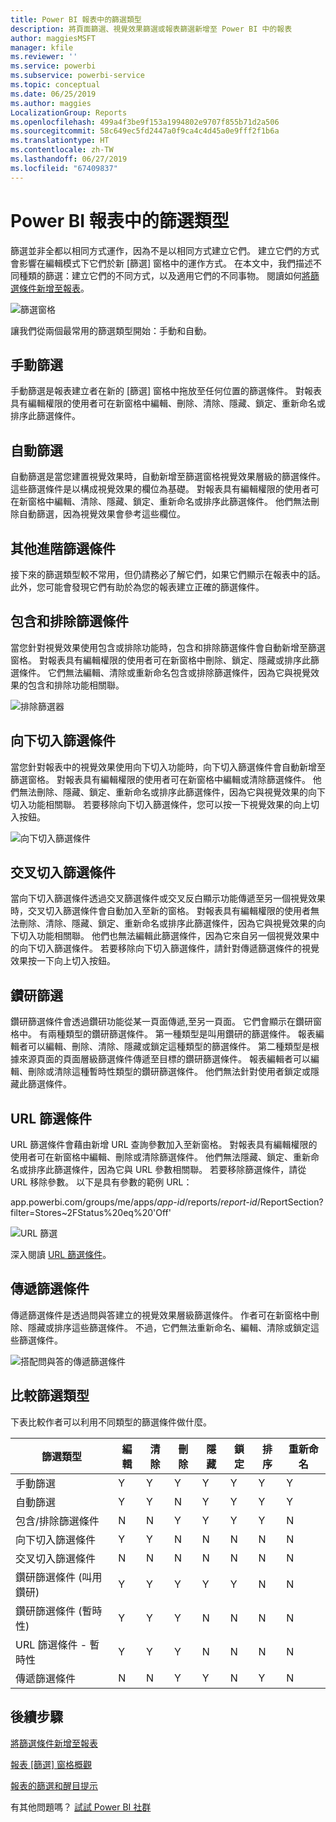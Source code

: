 ```yaml
---
title: Power BI 報表中的篩選類型
description: 將頁面篩選、視覺效果篩選或報表篩選新增至 Power BI 中的報表
author: maggiesMSFT
manager: kfile
ms.reviewer: ''
ms.service: powerbi
ms.subservice: powerbi-service
ms.topic: conceptual
ms.date: 06/25/2019
ms.author: maggies
LocalizationGroup: Reports
ms.openlocfilehash: 499a4f3be9f153a1994802e9707f855b71d2a506
ms.sourcegitcommit: 58c649ec5fd2447a0f9ca4c4d45a0e9fff2f1b6a
ms.translationtype: HT
ms.contentlocale: zh-TW
ms.lasthandoff: 06/27/2019
ms.locfileid: "67409837"
---
```

# <a name="types-of-filters-in-power-bi-reports"></a>Power BI 報表中的篩選類型

篩選並非全都以相同方式運作，因為不是以相同方式建立它們。 建立它們的方式會影響在編輯模式下它們於新 [篩選] 窗格中的運作方式。 在本文中，我們描述不同種類的篩選：建立它們的不同方式，以及適用它們的不同事物。 閱讀如何[將篩選條件新增至報表](power-bi-report-add-filter.md)。 

![篩選窗格](media/power-bi-report-filter-types/power-bi-filter-pane.png)

讓我們從兩個最常用的篩選類型開始：手動和自動。

## <a name="manual-filters"></a>手動篩選 

手動篩選是報表建立者在新的 [篩選] 窗格中拖放至任何位置的篩選條件。 對報表具有編輯權限的使用者可在新窗格中編輯、刪除、清除、隱藏、鎖定、重新命名或排序此篩選條件。

## <a name="automatic-filters"></a>自動篩選 

自動篩選是當您建置視覺效果時，自動新增至篩選窗格視覺效果層級的篩選條件。 這些篩選條件是以構成視覺效果的欄位為基礎。 對報表具有編輯權限的使用者可在新窗格中編輯、清除、隱藏、鎖定、重新命名或排序此篩選條件。 他們無法刪除自動篩選，因為視覺效果會參考這些欄位。

## <a name="more-advanced-filters"></a>其他進階篩選條件

接下來的篩選類型較不常用，但仍請務必了解它們，如果它們顯示在報表中的話。 此外，您可能會發現它們有助於為您的報表建立正確的篩選條件。

## <a name="include-and-exclude-filters"></a>包含和排除篩選條件

當您針對視覺效果使用包含或排除功能時，包含和排除篩選條件會自動新增至篩選窗格。 對報表具有編輯權限的使用者可在新窗格中刪除、鎖定、隱藏或排序此篩選條件。 它們無法編輯、清除或重新命名包含或排除篩選條件，因為它與視覺效果的包含和排除功能相關聯。

![排除篩選器](media/power-bi-report-filter-types/power-bi-filters-exclude.png)

## <a name="drill-down-filters"></a>向下切入篩選條件

當您針對報表中的視覺效果使用向下切入功能時，向下切入篩選條件會自動新增至篩選窗格。 對報表具有編輯權限的使用者可在新窗格中編輯或清除篩選條件。 他們無法刪除、隱藏、鎖定、重新命名或排序此篩選條件，因為它與視覺效果的向下切入功能相關聯。 若要移除向下切入篩選條件，您可以按一下視覺效果的向上切入按鈕。

![向下切入篩選條件](media/power-bi-report-filter-types/power-bi-filters-drill-down.png)

## <a name="cross-drill-filters"></a>交叉切入篩選條件

當向下切入篩選條件透過交叉篩選條件或交叉反白顯示功能傳遞至另一個視覺效果時，交叉切入篩選條件會自動加入至新的窗格。 對報表具有編輯權限的使用者無法刪除、清除、隱藏、鎖定、重新命名或排序此篩選條件，因為它與視覺效果的向下切入功能相關聯。 他們也無法編輯此篩選條件，因為它來自另一個視覺效果中的向下切入篩選條件。 若要移除向下切入篩選條件，請針對傳遞篩選條件的視覺效果按一下向上切入按鈕。

## <a name="drillthrough-filters"></a>鑽研篩選

鑽研篩選條件會透過鑽研功能從某一頁面傳遞,至另一頁面。 它們會顯示在鑽研窗格中。 有兩種類型的鑽研篩選條件。 第一種類型是叫用鑽研的篩選條件。 報表編輯者可以編輯、刪除、清除、隱藏或鎖定這種類型的篩選條件。 第二種類型是根據來源頁面的頁面層級篩選條件傳遞至目標的鑽研篩選條件。 報表編輯者可以編輯、刪除或清除這種暫時性類型的鑽研篩選條件。 他們無法針對使用者鎖定或隱藏此篩選條件。

## <a name="url-filters"></a>URL 篩選條件

URL 篩選條件會藉由新增 URL 查詢參數加入至新窗格。 對報表具有編輯權限的使用者可在新窗格中編輯、刪除或清除篩選條件。 他們無法隱藏、鎖定、重新命名或排序此篩選條件，因為它與 URL 參數相關聯。 若要移除篩選條件，請從 URL 移除參數。 以下是具有參數的範例 URL：

app.powerbi.com/groups/me/apps/*app-id*/reports/*report-id*/ReportSection?filter=Stores~2FStatus%20eq%20'Off'

![URL 篩選](media/power-bi-report-filter-types/power-bi-filter-url.png)

深入閱讀 [URL 篩選條件](service-url-filters.md)。

## <a name="pass-through-filters"></a>傳遞篩選條件

傳遞篩選條件是透過問與答建立的視覺效果層級篩選條件。 作者可在新窗格中刪除、隱藏或排序這些篩選條件。 不過，它們無法重新命名、編輯、清除或鎖定這些篩選條件。

![搭配問與答的傳遞篩選條件](media/power-bi-report-filter-types/power-bi-filters-qna.png)

## <a name="comparing-filter-types"></a>比較篩選類型

下表比較作者可以利用不同類型的篩選條件做什麼。

| 篩選類型 | 編輯 | 清除 | 刪除 | 隱藏 | 鎖定 | 排序 | 重新命名 |
|----|----|----|----|----|----|----|----|
| 手動篩選 | Y | Y | Y | Y | Y | Y | Y |
| 自動篩選 | Y | Y | N | Y | Y | Y | Y |
| 包含/排除篩選條件 | N | N | Y | Y | Y | Y | N |
| 向下切入篩選條件 | Y | Y | N | N | N | N | N |
| 交叉切入篩選條件 | N | N | N | N | N | N | N |
| 鑽研篩選條件 (叫用鑽研) | Y | Y | Y | Y | Y | N | N |
| 鑽研篩選條件 (暫時性) | Y | Y | Y | N | N | N | N |
| URL 篩選條件 - 暫時性 | Y | Y | Y | N | N | N | N |
| 傳遞篩選條件 | N | N | Y | Y | N | Y | N |



## <a name="next-steps"></a>後續步驟

[將篩選條件新增至報表](power-bi-report-add-filter.md)

[報表 [篩選] 窗格概觀](consumer/end-user-report-filter.md)

[報表的篩選和醒目提示](power-bi-reports-filters-and-highlighting.md)

有其他問題嗎？ [試試 Power BI 社群](http://community.powerbi.com/)

